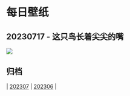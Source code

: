 # 每日壁纸

## 20230717 - 这只鸟长着尖尖的嘴

![](https://www.bing.com/th?id=OHR.BucerosBicornis_ZH-CN7795050230_UHD.jpg)

## 归档

| [202307](/202307/README.MD)
| [202306](/202306/README.MD)
|